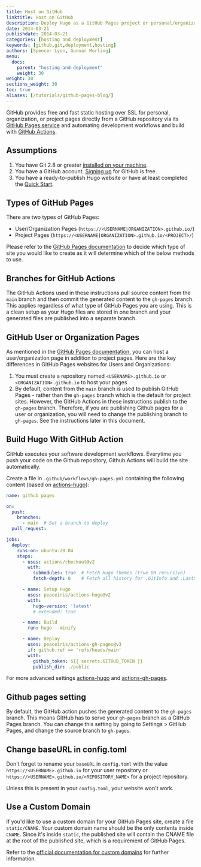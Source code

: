 ```yaml
---
title: Host on GitHub
linktitle: Host on GitHub
description: Deploy Hugo as a GitHub Pages project or personal/organizational site and automate the whole process with Github Action Workflow
date: 2014-03-21
publishdate: 2014-03-21
categories: [hosting and deployment]
keywords: [github,git,deployment,hosting]
authors: [Spencer Lyon, Gunnar Morling]
menu:
  docs:
    parent: "hosting-and-deployment"
    weight: 30
weight: 30
sections_weight: 30
toc: true
aliases: [/tutorials/github-pages-blog/]
---
```


GitHub provides free and fast static hosting over SSL for personal, organization, or project pages directly from a GitHub repository via its [GitHub Pages service][] and automating development workflows and build with [GitHub Actions].

## Assumptions

1. You have Git 2.8 or greater [installed on your machine][installgit].
2. You have a GitHub account. [Signing up][ghsignup] for GitHub is free.
3. You have a ready-to-publish Hugo website or have at least completed the [Quick Start][].

## Types of GitHub Pages

There are two types of GitHub Pages:

- User/Organization Pages (`https://<USERNAME|ORGANIZATION>.github.io/`)
- Project Pages (`https://<USERNAME|ORGANIZATION>.github.io/<PROJECT>/`)

Please refer to the [GitHub Pages documentation][ghorgs] to decide which type of site you would like to create as it will determine which of the below methods to use.

## Branches for GitHub Actions

The GitHub Actions used in these instructions pull source content from the `main` branch and then commit the generated content to the `gh-pages` branch. This applies regardless of what type of GitHub Pages you are using. This is a clean setup as your Hugo files are stored in one branch and your generated files are published into a separate branch.

## GitHub User or Organization Pages

As mentioned in the [GitHub Pages documentation][ghorgs], you can host a user/organization page in addition to project pages. Here are the key differences in GitHub Pages websites for Users and Organizations:

1. You must create a repository named `<USERNAME>.github.io` or `<ORGANIZATION>.github.io` to host your pages
2. By default, content from the `main` branch is used to publish GitHub Pages - rather than the `gh-pages` branch which is the default for project sites. However, the GitHub Actions in these instructions publish to the `gh-pages` branch. Therefore, if you are publishing Github pages for a user or organization, you will need to change the publishing branch to `gh-pages`. See the instructions later in this document.

## Build Hugo With GitHub Action

GitHub executes your software development workflows. Everytime you push your code on the Github repository, Github Actions will build the site automatically.

Create a file in `.github/workflows/gh-pages.yml` containing the following content (based on [actions-hugo](https://github.com/marketplace/actions/hugo-setup)):

```yml
name: github pages

on:
  push:
    branches:
      - main  # Set a branch to deploy
  pull_request:

jobs:
  deploy:
    runs-on: ubuntu-20.04
    steps:
      - uses: actions/checkout@v2
        with:
          submodules: true  # Fetch Hugo themes (true OR recursive)
          fetch-depth: 0    # Fetch all history for .GitInfo and .Lastmod

      - name: Setup Hugo
        uses: peaceiris/actions-hugo@v2
        with:
          hugo-version: 'latest'
          # extended: true

      - name: Build
        run: hugo --minify

      - name: Deploy
        uses: peaceiris/actions-gh-pages@v3
        if: github.ref == 'refs/heads/main'
        with:
          github_token: ${{ secrets.GITHUB_TOKEN }}
          publish_dir: ./public
```

For more advanced settings [actions-hugo](https://github.com/marketplace/actions/hugo-setup) and [actions-gh-pages](https://github.com/marketplace/actions/github-pages-action).

## Github pages setting
By default, the GitHub action pushes the generated content to the `gh-pages` branch. This means GitHub has to serve your `gh-pages` branch as a GitHub Pages branch. You can change this setting by going to Settings > GitHub Pages, and change the source branch to `gh-pages`.

## Change baseURL in config.toml
Don't forget to rename your `baseURL` in `config.toml` with the value `https://<USERNAME>.github.io` for your user repository or `https://<USERNAME>.github.io/<REPOSITORY_NAME>` for a project repository.

Unless this is present in your `config.toml`, your website won't work.

## Use a Custom Domain

If you'd like to use a custom domain for your GitHub Pages site, create a file `static/CNAME`. Your custom domain name should be the only contents inside `CNAME`. Since it's inside `static`, the published site will contain the CNAME file at the root of the published site, which is a requirement of GitHub Pages.

Refer to the [official documentation for custom domains][domains] for further information.

[config]: /getting-started/configuration/
[domains]: https://help.github.com/articles/using-a-custom-domain-with-github-pages/
[ghorgs]: https://help.github.com/articles/user-organization-and-project-pages/#user--organization-pages
[ghpfromdocs]: https://help.github.com/articles/configuring-a-publishing-source-for-github-pages/
[ghsignup]: https://github.com/join
[GitHub Pages service]: https://help.github.com/articles/what-is-github-pages/
[installgit]: https://git-scm.com/downloads
[orphan branch]: https://git-scm.com/docs/git-checkout/#Documentation/git-checkout.txt---orphanltnewbranchgt
[Quick Start]: /getting-started/quick-start/
[submodule]: https://github.com/blog/2104-working-with-submodules
[worktree feature]: https://git-scm.com/docs/git-worktree
[GitHub Actions]: https://docs.github.com/en/actions
